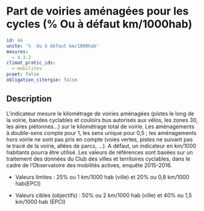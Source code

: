 # Part de voiries aménagées pour les cycles (%  Ou à défaut km/1000hab)
```yaml
id: 44
unite: '%  Ou à défaut km/1000hab'
mesures:
  - 4.3.2
climat_pratic_ids:
  - mobilites
pcaet: false
obligation_citergie: false
```
## Description
L'indicateur mesure le kilométrage de voiries aménagées (pistes le long de la voirie, bandes cyclables et couloirs bus autorisés aux vélos, les zones 30, les aires piétonnes…) sur le kilométrage total de voirie. Les aménagements à double-sens compte pour 1, les sens unique pour 0,5 ; les aménagements hors voirie ne sont pas pris en compte (voies vertes, pistes ne suivant pas le tracé de la voirie, allées de parcs, ...). A défaut, un indicateur en km/1000 habitants pourra être utilisé. Les valeurs de références sont basées sur un traitement des données du Club des villes et territoires cyclables, dans le cadre de l’Observatoire des mobilités actives, enquête 2015-2016.

- Valeurs limites :  25% ou 1 km/1000 hab (ville) et 20% ou 0,8 km/1000 hab(EPCI)

- Valeurs cibles (objectifs) :  50% ou 2 km/1000 hab  (ville) et 40% ou 1,5 km/1000 hab (EPCI)



